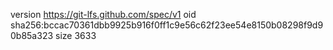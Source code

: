 version https://git-lfs.github.com/spec/v1
oid sha256:bccac70361dbb9925b916f0ff1c9e56c62f23ee54e8150b08298f9d90b85a323
size 3633
